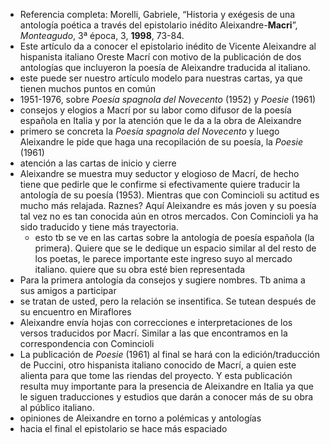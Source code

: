 - Referencia completa: Morelli, Gabriele, “Historia y exégesis de una antología poética a través del epistolario inédito Aleixandre-**Macri**”, _Monteagudo_, 3ª época, 3, **1998**, 73-84.
- Este artículo da a conocer el epistolario inédito de Vicente Aleixandre al hispanista italiano Oreste Macrí con motivo de la publicación de dos antologías que incluyeron la poesía de Aleixandre traducida al italiano.
- este puede ser nuestro artículo modelo para nuestras cartas, ya que tienen muchos puntos en común
- 1951-1976, sobre *Poesía spagnola del Novecento* (1952) y *Poesie* (1961)
- consejos y elogios a Macrí por su labor como difusor de la poesía española en Italia y por la atención que le da a la obra de Aleixandre
- primero se concreta la *Poesía spagnola del Novecento* y luego Aleixandre le pide que haga una recopilación de su poesía, la *Poesie* (1961)
- atención a las cartas de inicio y cierre
- Aleixandre se muestra muy seductor y elogioso de Macrí, de hecho tiene que pedirle que le confirme si efectivamente quiere traducir la antología de su poesía (1953). Mientras que con Comincioli su actitud es mucho más relajada. Raznes? Aquí Aleixandre es más joven y su poesía tal vez no es tan conocida aún en otros mercados. Con Comincioli ya ha sido traducido y tiene más trayectoria.
	- esto tb se ve en las cartas sobre la antología de poesía española (la primera). Quiere que se le dedique un espacio similar al del resto de los poetas, le parece importante este ingreso suyo al mercado italiano. quiere que su obra esté bien representada
- Para la primera antología da consejos y sugiere nombres. Tb anima a sus amigos a participar
- se tratan de usted, pero la relación se insentifica. Se tutean después de su encuentro en Miraflores
- Aleixandre envía hojas con correcciones e interpretaciones de los versos traducidos por Macrí. Similar a las que encontramos en la correspondencia con Comincioli
- La publicación de  *Poesie* (1961) al final se hará con la edición/traducción de Puccini, otro hispanista italiano conocido de Macrí, a quien este alienta para que tome las riendas del proyecto. Y esta publicación resulta muy importante para la presencia de Aleixandre en Italia ya que le siguen traducciones y estudios que darán a conocer más de su obra al público italiano.
- opiniones de Aleixandre en torno a polémicas y antologías 
- hacia el final el epistolario se hace más espaciado